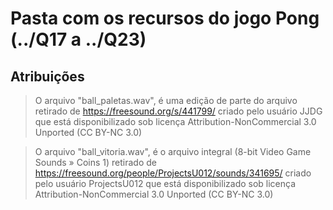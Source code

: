 # Pasta com os recursos do jogo Pong (../Q17 a ../Q23)
## Atribuições
> O arquivo "ball_paletas.wav", é uma edição de parte do arquivo retirado de https://freesound.org/s/441799/
> criado pelo usuário JJDG que está disponibilizado sob licença Attribution-NonCommercial 3.0 Unported (CC BY-NC 3.0) 

> O arquivo "ball_vitoria.wav", é o arquivo integral (8-bit Video Game Sounds » Coins 1) retirado de 
> https://freesound.org/people/ProjectsU012/sounds/341695/ criado pelo usuário ProjectsU012 que está disponibilizado 
> sob licença Attribution-NonCommercial 3.0 Unported (CC BY-NC 3.0) 